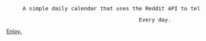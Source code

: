 
<pre>
     A simple daily calendar that uses the Reddit API to tell you what day it is with anime. 
</pre>
<pre>
                                         Every day.
</pre>




 [Enjoy.](https://kristenprescott.github.io/AnimeCalendar/) 





